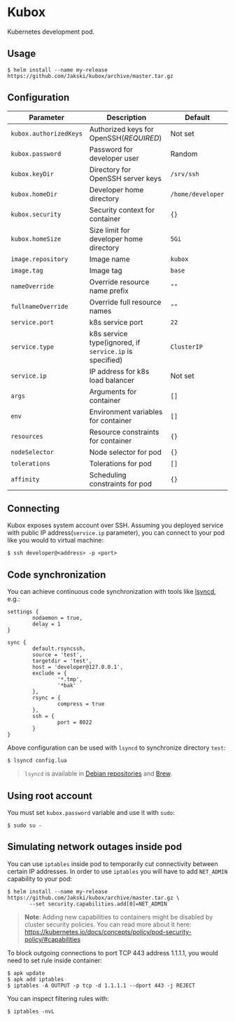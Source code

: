 # Kubox

Kubernetes development pod.

## Usage

```
$ helm install --name my-release https://github.com/Jakski/kubox/archive/master.tar.gz
```

## Configuration

| Parameter              | Description                                             | Default           |
| ---------              | -----------                                             | -------           |
| `kubox.authorizedKeys` | Authorized keys for OpenSSH(*REQUIRED*)                 | Not set           |
| `kubox.password`       | Password for developer user                             | Random            |
| `kubox.keyDir`         | Directory for OpenSSH server keys                       | `/srv/ssh`        |
| `kubox.homeDir`        | Developer home directory                                | `/home/developer` |
| `kubox.security`       | Security context for container                          | `{}`              |
| `kubox.homeSize`       | Size limit for developer home directory                 | `5Gi`             |
| `image.repository`     | Image name                                              | `kubox`           |
| `image.tag`            | Image tag                                               | `base`            |
| `nameOverride`         | Override resource name prefix                           | `""`              |
| `fullnameOverride`     | Override full resource names                            | `""`              |
| `service.port`         | k8s service port                                        | `22`              |
| `service.type`         | k8s service type(ignored, if `service.ip` is specified) | `ClusterIP`       |
| `service.ip`           | IP address for k8s load balancer                        | Not set           |
| `args`                 | Arguments for container                                 | `[]`              |
| `env`                  | Environment variables for container                     | `[]`              |
| `resources`            | Resource constraints for container                      | `{}`              |
| `nodeSelector`         | Node selector for pod                                   | `{}`              |
| `tolerations`          | Tolerations for pod                                     | `[]`              |
| `affinity`             | Scheduling constraints for pod                          | `{}`              |

## Connecting

Kubox exposes system account over SSH. Assuming you deployed service with public
IP address(`service.ip` parameter), you can connect to your pod like you would
to virtual machine:

```
$ ssh developer@<address> -p <port>
```

## Code synchronization

You can achieve continuous code synchronization with tools like
[lsyncd](https://axkibe.github.io/lsyncd/), e.g.:

```
settings {
        nodaemon = true,
        delay = 1
}

sync {
        default.rsyncssh,
        source = 'test',
        targetdir = 'test',
        host = 'developer@127.0.0.1',
        exclude = {
                '*.tmp',
                '*bak'
        },
        rsync = {
                compress = true
        },
        ssh = {
                port = 8022
        }
}
```

Above configuration can be used with `lsyncd` to synchronize directory `test`:

```
$ lsyncd config.lua
```

> `lsyncd` is available in
> [Debian repositories](https://packages.debian.org/stretch/lsyncd) and
> [Brew](https://formulae.brew.sh/formula/lsyncd).

## Using root account

You must set `kubox.password` variable and use it with `sudo`:

```
$ sudo su -
```

## Simulating network outages inside pod

You can use `iptables` inside pod to temporarily cut connectivity between
certain IP addresses. In order to use `iptables` you will have to add
`NET_ADMIN` capability to your pod:

```
$ helm install --name my-release https://github.com/Jakski/kubox/archive/master.tar.gz \
       --set security.capabilities.add[0]=NET_ADMIN
```

> **Note**: Adding new capabilities to containers might be disabled by cluster
> security policies. You can read more about it here:
> https://kubernetes.io/docs/concepts/policy/pod-security-policy/#capabilities

To block outgoing connections to port TCP 443 address 1.1.1.1, you would need to
set rule inside container:

```
$ apk update
$ apk add iptables
$ iptables -A OUTPUT -p tcp -d 1.1.1.1 --dport 443 -j REJECT
```

You can inspect filtering rules with:

```
$ iptables -nvL
```
